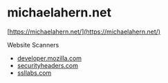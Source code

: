 # michaelahern.net

[https://michaelahern.net/](https://michaelahern.net/)

Website Scanners
 * [developer.mozilla.com](https://developer.mozilla.org/en-US/observatory/analyze?host=michaelahern.net)
 * [securityheaders.com](https://securityheaders.com/?q=michaelahern.net&hide=on&followRedirects=on)
 * [ssllabs.com](https://www.ssllabs.com/ssltest/analyze.html?d=michaelahern.net&hideResults=on)
